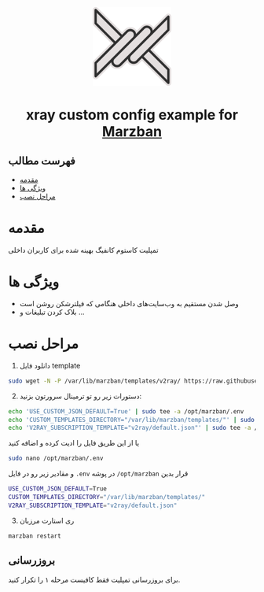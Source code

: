 <p align="center">
  <a href="https://github.com/oXIIIo/marzban-template/" target="_blank" rel="noopener noreferrer">
    <picture>
      <source media="(prefers-color-scheme: dark)" srcset="https://raw.githubusercontent.com/Gozargah/Marzban-docs/master/screenshots/logo-dark.png">
      <img width="160" height="160" src="https://raw.githubusercontent.com/Gozargah/Marzban-docs/master/screenshots/logo-dark.png">
    </picture>
  </a>
</p>
<h1 align="center"/>xray custom config example for <a href="https://github.com/Gozargah/Marzban">Marzban</a></h1>

## فهرست مطالب
- [مقدمه](#مقدمه)
- [ویژگی‌ ها](#ویژگی-ها)
- [مراحل نصب](#مراحل-نصب)

# مقدمه
تمپلیت کاستوم کانفیگ بهینه شده برای کاربران داخلی

# ویژگی ها
- وصل شدن مستقیم به وب‌سایت‌های داخلی هنگامی که فیلترشکن روشن است
- بلاک کردن تبلیغات
و ...

# مراحل نصب
1. دانلود فایل template
```sh
sudo wget -N -P /var/lib/marzban/templates/v2ray/ https://raw.githubusercontent.com/mdjvd/marzban-template/master/v2ray/default.json
```
2. دستورات زیر رو تو ترمینال سرورتون بزنید:
```sh
echo 'USE_CUSTOM_JSON_DEFAULT=True' | sudo tee -a /opt/marzban/.env
echo 'CUSTOM_TEMPLATES_DIRECTORY="/var/lib/marzban/templates/"' | sudo tee -a /opt/marzban/.env
echo 'V2RAY_SUBSCRIPTION_TEMPLATE="v2ray/default.json"' | sudo tee -a /opt/marzban/.env
```
یا از این طریق فایل را ادیت کرده و اضافه کنید
```sh
sudo nano /opt/marzban/.env
```
و مقادیر زیر رو در فایل `.env` در پوشه `/opt/marzban` قرار بدین
```sh
USE_CUSTOM_JSON_DEFAULT=True
CUSTOM_TEMPLATES_DIRECTORY="/var/lib/marzban/templates/"
V2RAY_SUBSCRIPTION_TEMPLATE="v2ray/default.json"
```

3. ری استارت مرزبان
```sh
marzban restart
```

## بروزرسانی
برای بروزرسانی تمپلیت فقط کافیست مرحله ۱ را تکرار کنید.

